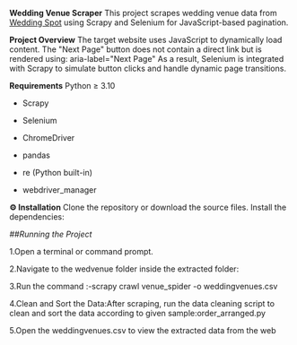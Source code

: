 **Wedding Venue Scraper**
This project scrapes wedding venue data from [Wedding Spot](https://www.wedding-spot.com/wedding-venues/?pr=new%20jersey&r=new%20jersey%3anorth%20jersey&r=new%20jersey%3aatlantic%20city&r=new%20jersey%3ajersey%20shore&r=new%20jersey%3asouth%20jersey&r=new%20jersey%3acentral%20jersey&r=new%20york%3along%20island&r=new%20york%3amanhattan&r=new%20york%3abrooklyn&r=pennsylvania%3aphiladelphia&sr=1) using Scrapy and Selenium for JavaScript-based pagination.

**Project Overview**
The target website uses JavaScript to dynamically load content. The "Next Page" button does not contain a direct link but is rendered using:
aria-label="Next Page"
As a result, Selenium is integrated with Scrapy to simulate button clicks and handle dynamic page transitions.

**Requirements**
Python ≥ 3.10

* Scrapy

* Selenium

* ChromeDriver

* pandas

* re (Python built-in)

* webdriver_manager

**⚙️ Installation**
Clone the repository or download the source files.
Install the dependencies:

_##Running the Project_

1.Open a terminal or command prompt.

2.Navigate to the wedvenue folder inside the extracted folder:

3.Run the command :-scrapy crawl venue_spider -o weddingvenues.csv

4.Clean and Sort the Data:After scraping, run the data cleaning script to clean and sort the data according to given sample:order_arranged.py

5.Open the  weddingvenues.csv to view the extracted data from the web

